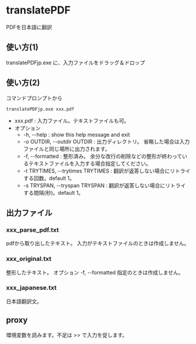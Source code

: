 # translatePDF
PDFを日本語に翻訳

## 使い方(1)

translatePDFjp.exe に、入力ファイルをドラッグ＆ドロップ

## 使い方(2)
コマンドプロンプトから

`translatePDFjp.exe xxx.pdf`

  * xxx.pdf : 入力ファイル。テキストファイルも可。
  * オプション
    * -h, --help            : show this help message and exit
    * -o OUTDIR, --outdir OUTDIR : 出力ディレクトリ。 省略した場合は入力ファイルと同じ場所に出力されます。
    * -f, --formatted       : 整形済み。 余分な改行の削除などの整形が終わっているテキストファイルを入力する場合指定してください。
    * -t TRYTIMES, --trytimes TRYTIMES : 翻訳が返答しない場合にリトライする回数。default 1。
    * -s TRYSPAN, --tryspan TRYSPAN : 翻訳が返答しない場合にリトライする間隔(秒)。default 1。

## 出力ファイル

### xxx_parse_pdf.txt
pdfから取り出したテキスト。
入力がテキストファイルのときは作成しません。

### xxx_original.txt
整形したテキスト。
オプション -f, --formatted 指定のときは作成しません。

### xxx_japanese.txt
日本語翻訳文。

## proxy
環境変数を読みます。不足は >> で入力を促します。
